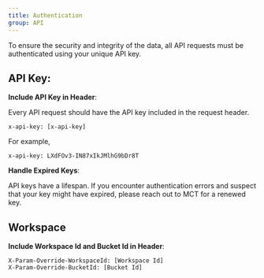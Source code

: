 ```yaml
---
title: Authentication
group: API
---
```


To ensure the security and integrity of the data, all API requests must be authenticated using your unique API key.

## API Key:

**Include API Key in Header**:

Every API request should have the API key included in the request header.

```
x-api-key: [x-api-key]

```

For example,

```
x-api-key: LXdFOv3-IN87xIkJMlhG9bDr8T

```

**Handle Expired Keys**:

API keys have a lifespan. If you encounter authentication errors and suspect that your key might have expired, please reach out to MCT for a renewed key.

## Workspace

**Include Workspace Id and Bucket Id in Header**:

```
X-Param-Override-WorkspaceId: [Workspace Id]
X-Param-Override-BucketId: [Bucket Id]
```
